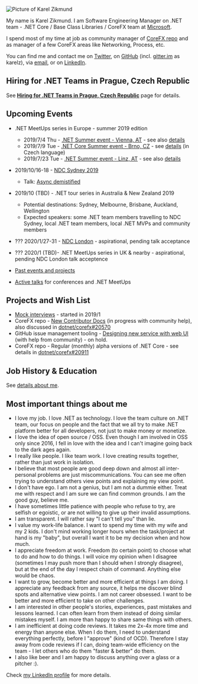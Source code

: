 ![Picture of Karel Zikmund](/images/karelz.jpg)

My name is Karel Zikmund.
I am Software Engineering Manager on .NET team - .NET Core / Base Class Libraries / CoreFX team at [Microsoft](https://www.microsoft.com/).

I spend most of my time at job as community manager of [CoreFX repo](https://github.com/dotnet/corefx) and as manager of a few CoreFX areas like Networking, Process, etc.

You can find me and contact me on [Twitter](https://twitter.com/ziki_cz), on [GitHub](https://github.com/karelz) (incl. [gitter.im](https://gitter.im) as karelz), via [email](mailto:karelz@microsoft.com), or on [LinkedIn](https://www.linkedin.com/in/karelzikmund).

## Hiring for .NET Teams in Prague, Czech Republic

See [**Hiring for .NET Teams in Prague, Czech Republic**](/hiring_prague_net) page for details.

## Upcoming Events

* .NET MeetUps series in Europe - summer 2019 edition
  * 2019/7/4 Thu - [.NET Summer event - Vienna, AT](https://www.meetup.com/dotnet-austria/events/262250140/) - see also [details](/events)
  * 2019/7/9 Tue - [.NET Core Summer event - Brno, CZ](https://www.wug.cz/brno/akce/1152--NET-Core-Summer-Event) - see [details](/events) (in Czech language)
  * 2019/7/23 Tue - [.NET Summer event - Linz, AT](https://www.meetup.com/NET-Stammtisch-Linz/events/261637908/) - see also [details](/events)
* 2019/10/16-18 - [NDC Sydney 2019](https://ndcsydney.com/)
  * Talk: [Async demistified](https://ndcsydney.com/talk/async-demystified/)
* 2019/10 (TBD) - .NET tour series in Australia & New Zealand 2019
  * Potential destinations: Sydney, Melbourne, Brisbane, Auckland, Wellington
  * Expected speakers: some .NET team members travelling to NDC Sydney, local .NET team members, local .NET MVPs and community members
* ??? 2020/1/27-31 - [NDC London](https://ndc-london.com/) - aspirational, pending talk acceptance
* ??? 2020/1 (TBD)- .NET MeetUps series in UK & nearby - aspirational, pending NDC London talk acceptence

* [Past events and projects](/details)
* [Active talks](https://sessionize.com/karel-zikmund) for conferences and .NET MeetUps

## Projects and Wish List

* [Mock interviews](/mock_interviews) - started in 2019/1
* CoreFX repo - [New Contributor Docs](https://github.com/dotnet/corefx/wiki/New-contributor-Docs) (in progress with community help), also discussed in [dotnet/corefx#20570](https://github.com/dotnet/corefx/issues/20570)
* GitHub issue management tooling - [Designing new service with web UI](https://github.com/karelz/GitHubIssues#v2---web-ui) (with help from community) - on hold.
* CoreFX repo - Regular (monthly) alpha versions of .NET Core - see details in [dotnet/corefx#20911](https://github.com/dotnet/corefx/issues/20911)

## Job History & Education

See [details about me](/details).

## Most important things about me

* I love my job. I love .NET as technology. I love the team culture on .NET team, our focus on people and the fact that we all try to make .NET platform better for all developers, not just to make money or monetize.
* I love the idea of open source / OSS. Even though I am involved in OSS only since 2016, I fell in love with the idea and I can't imagine going back to the dark ages again.
* I really like people. I like team work. I love creating results together, rather than just work in isolation.
* I believe that most people are good deep down and almost all inter-personal problems are just miscommunications. You can see me often trying to understand others view points and explaining my view point.
* I don't have ego. I am not a genius, but I am not a dummie either. Treat me with respect and I am sure we can find common grounds. I am the good guy, believe me.
* I have sometimes little patience with people who refuse to try, are selfish or egoistic, or are not willing to give up their invalid assumptions.
* I am transparent. I will rather say "I can't tell you" than lie.
* I value my work-life balance. I want to spend my time with my wife and my 2 kids. I don't mind working longer hours when the task/project at hand is my "baby", but overall I want it to be my decision when and how much.
* I appreciate freedom at work. Freedom (to certain point) to choose what to do and how to do things. I will voice my opinion when I disagree (sometimes I may push more than I should when I strongly disagree), but at the end of the day I respect chain of command. Anything else would be chaos.
* I want to grow, become better and more efficient at things I am doing. I appreciate any feedback from any source, it helps me discover blind spots and alternative view points. I am not career obsessed. I want to be better and more efficient to take on other challenges.
* I am interested in other people's stories, experiences, past mistakes and lessons learned. I can often learn from them instead of doing similar mistakes myself. I am more than happy to share same things with others.
* I am inefficient at doing code reviews. It takes me 2x-4x more time and energy than anyone else. When I do them, I need to understand everything perfectly, before I "approve" (kind of OCD). Therefore I stay away from code reviews if I can, doing team-wide efficiency on the team - I let others who do them "faster & better" do them.
* I also like beer and I am happy to discuss anything over a glass or a pitcher :).

Check [my LinkedIn profile](https://www.linkedin.com/in/karelzikmund/) for more details.
